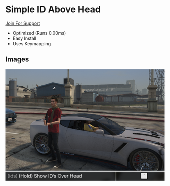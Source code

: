 # Simple ID Above Head

[Join For Support](https://discord.gg/K8QszpHh9S)

 - Optimized (Runs 0.00ms)
 - Easy Install
 - Uses Keymapping

## Images
![In game image](wow.png)
![Key binding](wow2.png)
